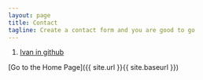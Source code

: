 ```yaml
---
layout: page
title: Contact
tagline: Create a contact form and you are good to go
---
```


1. [Ivan in github](https://github.com/ivanhan0511)


[Go to the Home Page]({{ site.url }}{{ site.baseurl }})
